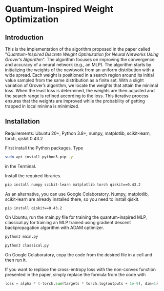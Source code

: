 # Quantum-Inspired Weight Optimization
## Introduction
This is the implementation of the algorithm proposed in the paper called "_Quantum-Inspired Discrete Weight Optimization for Neural Networks Using Grover’s Algorithm_". The algorithm focuses on improving the convergence and accuracy of a neural network (e.g., an MLP). The algorithm starts by initializing the weights of the newtwork from an uniform distribution with a wide spread. Each weight is positioned in a search region around its initial value sampled from the same distribution as a finite set. With a slight variation of Grover’s algorithm, we locate the weights that attain the minimal loss. When the least loss is determined, the weights are then adjusted and the search range is refined according to the loss. This iterative process ensures that the weights are improved while the probability of getting trapped in local minima is minimized.

## Installation
Requirements: Ubuntu 20+, Python 3.8+, numpy, matplotlib, scikit-learn, torch, qiskit 0.43.2 

First install the Python packages. Type
```bash
sudo apt install python3-pip -y
```
in the Terminal.

Install the required libraries. 

```bash
pip install numpy scikit-learn matplotlib torch qiskit==0.43.2
```
As an alternative, you can use Google Colaboratory. Numpy, matplotlib, scikit-learn are already installed there, so you need to install qiskit.
```bash
pip install qiskit==0.43.2
```

On Ubuntu, run the main.py file for training the quantum-inspired MLP, classical.py for training an MLP trained using gradient descent backpropagation algorithm with ADAM optimizer.
```bash
python3 main.py
```
```bash
python3 classical.py
```

On Google Colaboratory, copy the code from the desired file in a cell and then run it. 

If you want to replace the cross-entropy loss with the non-convex function presented in the paper, simply replace the formula from the code with
```python
loss = alpha * (-torch.sum(targets * torch.log(outputs + 1e-9), dim=1)) + beta * torch.sum(torch.sin(phi * outputs), dim=1)
```

